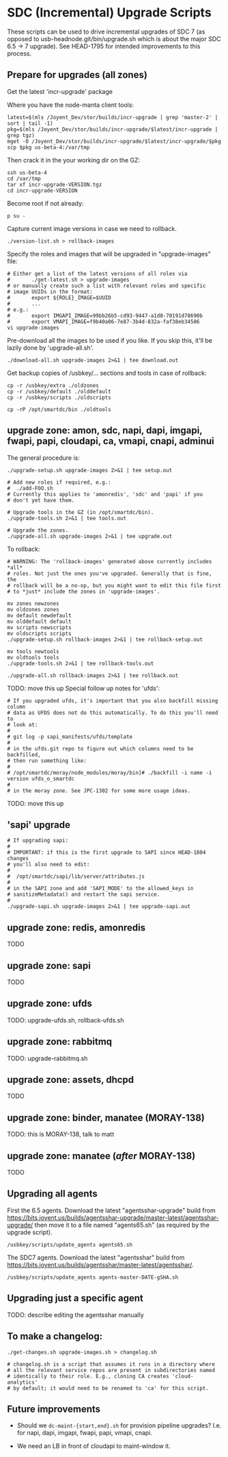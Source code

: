 # SDC (Incremental) Upgrade Scripts

These scripts can be used to drive incremental upgrades of SDC 7 (as opposed
to usb-headnode.git/bin/upgrade.sh which is about the major SDC 6.5 -> 7 upgrade).
See HEAD-1795 for intended improvements to this process.

## Prepare for upgrades (all zones)

Get the latest 'incr-upgrade' package

Where you have the node-manta client tools:

    latest=$(mls /Joyent_Dev/stor/builds/incr-upgrade | grep 'master-2' | sort | tail -1)
    pkg=$(mls /Joyent_Dev/stor/builds/incr-upgrade/$latest/incr-upgrade | grep tgz)
    mget -O /Joyent_Dev/stor/builds/incr-upgrade/$latest/incr-upgrade/$pkg
    scp $pkg us-beta-4:/var/tmp

Then crack it in the your working dir on the GZ:

    ssh us-beta-4
    cd /var/tmp
    tar xf incr-upgrade-VERSION.tgz
    cd incr-upgrade-VERSION

Become root if not already:

    p su -

Capture current image versions in case we need to rollback.

    ./version-list.sh > rollback-images

Specify the roles and images that will be upgraded in "upgrade-images" file:

    # Either get a list of the latest versions of all roles via
    #       ./get-latest.sh > upgrade-images
    # or manually create such a list with relevant roles and specific
    # image UUIDs in the format:
    #       export ${ROLE}_IMAGE=$UUID
    #       ...
    # e.g.:
    #       export IMGAPI_IMAGE=99bb26b5-cd93-9447-a1d0-70191d78690b
    #       export VMAPI_IMAGE=f9b40a06-7e87-3b4d-832a-faf38eb34506
    vi upgrade-images

Pre-download all the images to be used if you like. If you skip this,
it'll be lazily done by 'upgrade-all.sh'.

    ./download-all.sh upgrade-images 2>&1 | tee download.out

Get backup copies of /usbkey/... sections and tools in case of rollback:

    cp -r /usbkey/extra ./oldzones
    cp -r /usbkey/default ./olddefault
    cp -r /usbkey/scripts ./oldscripts

    cp -rP /opt/smartdc/bin ./oldtools



## upgrade zone: amon, sdc, napi, dapi, imgapi, fwapi, papi, cloudapi, ca, vmapi, cnapi, adminui


The general procedure is:

    ./upgrade-setup.sh upgrade-images 2>&1 | tee setup.out

    # Add new roles if required, e.g.:
    #  ./add-FOO.sh
    # Currently this applies to 'amonredis', 'sdc' and 'papi' if you
    # don't yet have them.

    # Upgrade tools in the GZ (in /opt/smartdc/bin).
    ./upgrade-tools.sh 2>&1 | tee tools.out

    # Upgrade the zones.
    ./upgrade-all.sh upgrade-images 2>&1 | tee upgrade.out



To rollback:

    # WARNING: The 'rollback-images' generated above currently includes *all*
    # roles. Not just the ones you've upgraded. Generally that is fine, the
    # rollback will be a no-op, but you might want to edit this file first
    # to *just* include the zones in 'upgrade-images'.

    mv zones newzones
    mv oldzones zones
    mv default newdefault
    mv olddefault default
    mv scripts newscripts
    mv oldscripts scripts
    ./upgrade-setup.sh rollback-images 2>&1 | tee rollback-setup.out

    mv tools newtools
    mv oldtools tools
    ./upgrade-tools.sh 2>&1 | tee rollback-tools.out

    ./upgrade-all.sh rollback-images 2>&1 | tee rollback.out


TODO: move this up
Special follow up notes for 'ufds':

    # If you upgraded ufds, it's important that you also backfill missing column
    # data as UFDS does not do this automatically. To do this you'll need to
    # look at:
    #
    # git log -p sapi_manifests/ufds/template
    #
    # in the ufds.git repo to figure out which columns need to be backfilled,
    # then run something like:
    #
    # /opt/smartdc/moray/node_modules/moray/bin]# ./backfill -i name -i version ufds_o_smartdc
    #
    # in the moray zone. See JPC-1302 for some more usage ideas.



TODO: move this up
## 'sapi' upgrade

    # If upgrading sapi:
    #
    # IMPORTANT: if this is the first upgrade to SAPI since HEAD-1804 changes
    # you'll also need to edit:
    #
    #  /opt/smartdc/sapi/lib/server/attributes.js
    #
    # in the SAPI zone and add 'SAPI_MODE' to the allowed_keys in
    # sanitizeMetadata() and restart the sapi service.
    #
    ./upgrade-sapi.sh upgrade-images 2>&1 | tee upgrade-sapi.out



## upgrade zone: redis, amonredis

TODO


## upgrade zone: sapi

TODO


## upgrade zone: ufds

TODO: upgrade-ufds.sh, rollback-ufds.sh


## upgrade zone: rabbitmq

TODO: upgrade-rabbitmq.sh


## upgrade zone: assets, dhcpd

TODO


## upgrade zone: binder, manatee (MORAY-138)

TODO: this is MORAY-138, talk to matt


## upgrade zone: manatee (*after* MORAY-138)

TODO

## Upgrading all agents

First the 6.5 agents. Download the latest "agentsshar-upgrade" build
from <https://bits.joyent.us/builds/agentsshar-upgrade/master-latest/agentsshar-upgrade/>
then move it to a file named "agents65.sh" (as required by the upgrade script).

    /usbkey/scripts/update_agents agents65.sh

The SDC7 agents. Download the latest "agentsshar" build
from <https://bits.joyent.us/builds/agentsshar/master-latest/agentsshar/>.

    /usbkey/scripts/update_agents agents-master-DATE-gSHA.sh


## Upgrading just a specific agent

TODO: describe editing the agentsshar manually



## To make a changelog:

    ./get-changes.sh upgrade-images.sh > changelog.sh

    # changelog.sh is a script that assumes it runs in a directory where
    # all the relevant service repos are present in subdirectories named
    # identically to their role. E.g., cloning CA creates 'cloud-analytics'
    # by default; it would need to be renamed to 'ca' for this script.



## Future improvements

- Should we `dc-maint-{start,end}.sh` for provision pipeline upgrades?
  I.e. for napi, dapi, imgapi, fwapi, papi, vmapi, cnapi.

- We need an LB in front of cloudapi to maint-window it.
